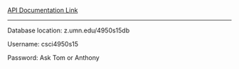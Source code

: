 [API Documentation Link](http://tenunreals-t03.cloudapp.net/api/)

---

Database location: z.umn.edu/4950s15db

Username: csci4950s15

Password: Ask Tom or Anthony
